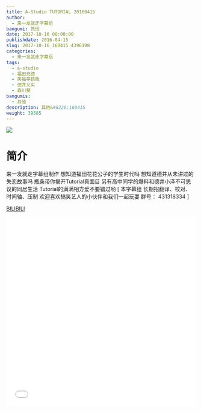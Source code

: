 ```yaml
---
title: A-Studio TUTORIAL 20160415
author: 
  - 来一发就走字幕组
bangumi: 其他
date: 2017-10-16 00:00:00
publishdate: 2016-04-15
slug: 2017-10-16_160415_4396198
categories: 
  - 来一发就走字幕组
tags: 
  - a-studio
  - 福田充德
  - 笑福亭鹤瓶
  - 德井义实
  - 森川葵
bangumis: 
  - 其他
description: 其他&#8226;160415
weight: 39585
---
```


![](https://i.imgur.com/6jrxu57.jpg)

# 简介  
来一发就走字幕组制作 想知道福田花花公子的学生时代吗  想知道德井从未讲过的失恋故事吗 瓶桑带你揭开Tutorial真面目 另有高中同学的爆料和德井小泽不可思议的同居生活 Tutorial的满满相方爱不要错过哟 [ 本字幕组 长期招翻译、校对、时间轴、压制 欢迎喜欢搞笑艺人的小伙伴和我们一起玩耍 群号： 431318334 ]

  [BILIBILI](https://www.bilibili.com/video/av4396198/)


<div class="vcontainer">  <iframe class='video' src="//www.bilibili.com/blackboard/player.html?cid=7117220&aid=4396198" width="100%" height="500" frameborder="0" allowfullscreen="allowfullscreen"></iframe></div>
